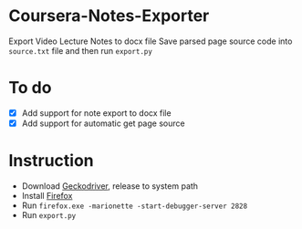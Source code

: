 # Coursera-Notes-Exporter
Export Video Lecture Notes to docx file
Save parsed page source code into `source.txt` file and then run `export.py`

# To do

- [x] Add support for note export to docx file
- [x] Add support for automatic get page source

# Instruction 

* Download [Geckodriver](https://github.com/mozilla/geckodriver/releases), release to system path
* Install [Firefox](https://www.mozilla.org/en-US/firefox/new/)
* Run `firefox.exe -marionette -start-debugger-server 2828`
* Run `export.py`